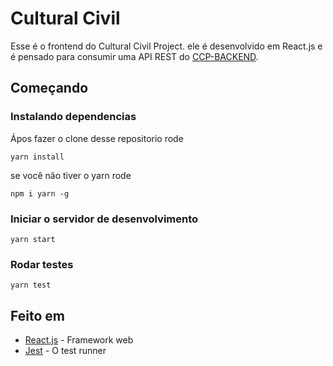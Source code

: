 # Cultural Civil

Esse é o frontend do Cultural Civil Project. ele é desenvolvido em React.js e é pensado para consumir uma API REST do [CCP-BACKEND](https://github.com/j4g3/CCP-BACKEND).

## Começando

### Instalando dependencias

Ápos fazer o clone desse repositorio rode

```
yarn install
```
se você não tiver o yarn rode 
```
npm i yarn -g
```
### Iniciar o servidor de desenvolvimento

`
yarn start
`

### Rodar testes

`
yarn test
`

## Feito em

* [React.js](https://pt-br.reactjs.org/docs/getting-started.html) - Framework web
* [Jest](https://jestjs.io/docs/pt-BR/getting-started) - O test runner

